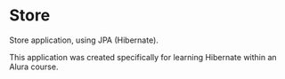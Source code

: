 # Store

Store application, using JPA (Hibernate).

This application was created specifically for learning Hibernate within an Alura course.